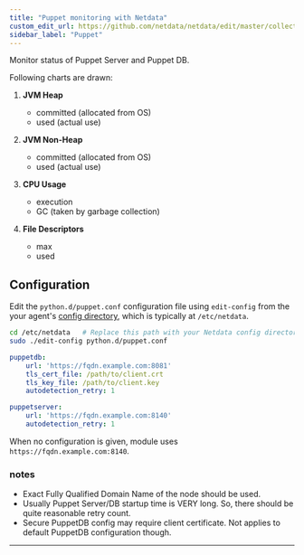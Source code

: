 ```yaml
---
title: "Puppet monitoring with Netdata"
custom_edit_url: https://github.com/netdata/netdata/edit/master/collectors/python.d.plugin/puppet/README.md
sidebar_label: "Puppet"
---
```




Monitor status of Puppet Server and Puppet DB.

Following charts are drawn:

1.  **JVM Heap**

    -   committed (allocated from OS)
    -   used (actual use)

2.  **JVM Non-Heap**

    -   committed (allocated from OS)
    -   used (actual use)

3.  **CPU Usage**

    -   execution
    -   GC (taken by garbage collection)

4.  **File Descriptors**

    -   max
    -   used

## Configuration

Edit the `python.d/puppet.conf` configuration file using `edit-config` from the your agent's [config
directory](/guides/step-by-step/docs/step-by-step/step-04#find-your-netdataconf-file), which is typically at `/etc/netdata`.

```bash
cd /etc/netdata   # Replace this path with your Netdata config directory, if different
sudo ./edit-config python.d/puppet.conf
```

```yaml
puppetdb:
    url: 'https://fqdn.example.com:8081'
    tls_cert_file: /path/to/client.crt
    tls_key_file: /path/to/client.key
    autodetection_retry: 1

puppetserver:
    url: 'https://fqdn.example.com:8140'
    autodetection_retry: 1
```

When no configuration is given, module uses `https://fqdn.example.com:8140`.

### notes

-   Exact Fully Qualified Domain Name of the node should be used.
-   Usually Puppet Server/DB startup time is VERY long. So, there should
    be quite reasonable retry count.
-   Secure PuppetDB config may require client certificate. Not applies
    to default PuppetDB configuration though.

---


